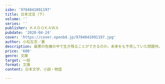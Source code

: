 ```yaml
---
isbn: '9784041091197'
title: 日本沈没（下）
volume: ''
series: ''
publisher: ＫＡＤＯＫＡＷＡ
pubdate: '2020-04-24'
cover: 'https://cover.openbd.jp/9784041091197.jpg'
author: 小松左京／著
description: 最悪の危機の中で生き残ることができるのか。未来をも予見していた問題作。
price: '600'
genre: 文庫
target: 一般
format: 文庫
content: 日本文学、小説・物語

---
```

